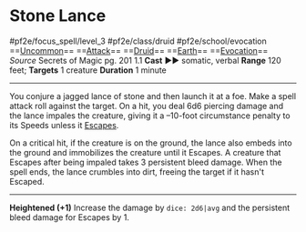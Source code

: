 # Stone Lance
#pf2e/focus_spell/level_3 #pf2e/class/druid #pf2e/school/evocation 
==[Uncommon](rules/traits/uncommon.md)== ==[Attack](rules/traits/attack.md)== ==[Druid](rules/traits/druid.md)== ==[Earth](rules/traits/earth.md)== ==[Evocation](rules/traits/evocation.md)==
*Source* Secrets of Magic pg. 201 1.1
**Cast** ►► somatic, verbal
**Range** 120 feet; **Targets** 1 creature
**Duration** 1 minute

---
You conjure a jagged lance of stone and then launch it at a foe. Make a spell attack roll against the target. On a hit, you deal 6d6 piercing damage and the lance impales the creature, giving it a –10-foot circumstance penalty to its Speeds unless it [Escapes](rules/actions/escape.md).

On a critical hit, if the creature is on the ground, the lance also embeds into the ground and immobilizes the creature until it Escapes. A creature that Escapes after being impaled takes 3 persistent bleed damage. When the spell ends, the lance crumbles into dirt, freeing the target if it hasn't Escaped.

<hr>

**Heightened (+1)** Increase the damage by `dice: 2d6|avg` and the persistent bleed damage for Escapes by 1.